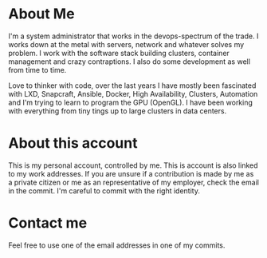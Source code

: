 # About Me

I'm a system administrator that works in the devops-spectrum of the trade. I works down at the metal with servers, network and whatever solves my problem. I work with the software stack building clusters, container management and crazy contraptions. I also do some development as well from time to time.

Love to thinker with code, over the last years I have mostly been fascinated with LXD, Snapcraft, Ansible, Docker, High Availability, Clusters, Automation and I'm trying to learn to program the GPU (OpenGL). I have been working with everything from tiny tings up to large clusters in data centers.

# About this account

This is my personal account, controlled by me. This is account is also linked to my work addresses. If you are unsure if a contribution is made by me as a private citizen or me as an representative of my employer, check the email in the commit. I'm careful to commit with the right identity.

# Contact me

Feel free to use one of the email addresses in one of my commits.
